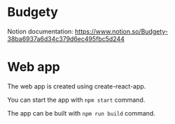 # Budgety

Notion documentation: https://www.notion.so/Budgety-38ba6937a6d34c379d6ec495fbc5d244

# Web app
The web app is created using create-react-app.

You can start the app with `npm start` command.

The app can be built with `npm run build` command.